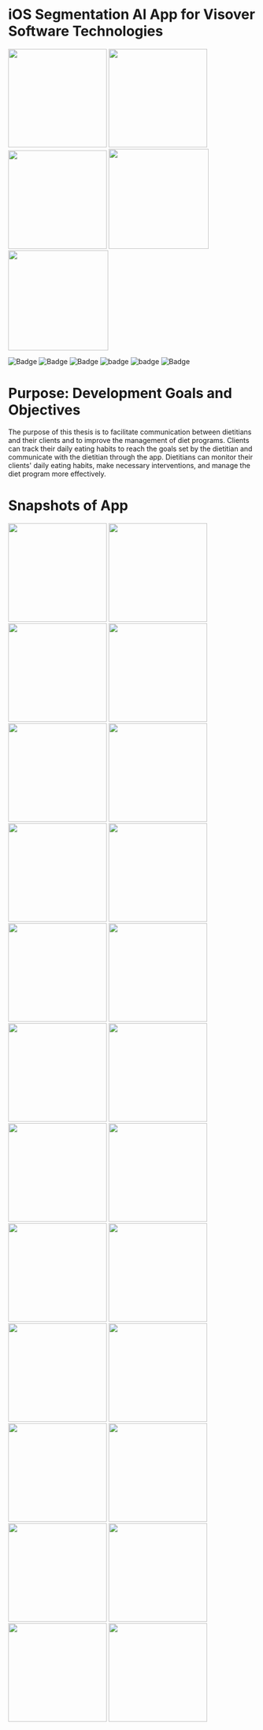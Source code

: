 # iOS Segmentation AI App for Visover Software Technologies


<img width="200" alt="" src="https://github.com/duhanboblanli/iOS-Segmentation-AI/assets/77344408/35d98387-49d6-480b-8003-c45b2ea622d5">
<img width="200" alt="" src="https://github.com/duhanboblanli/iOS-Segmentation-AI/assets/77344408/e30d5d82-895b-4330-8b8b-c61b2b5eb03a">
<img width="200" alt="" src="https://github.com/duhanboblanli/iOS-Segmentation-AI/assets/77344408/9d2ac6d1-4c66-4920-8876-049643d148b5">
<img width="203" alt="" src="https://github.com/duhanboblanli/iOS-Segmentation-AI/assets/77344408/e915d8f3-740c-4718-aee6-5a84362a7f31">

<img width="203" alt="" src="">

![Badge](https://img.shields.io/badge/Segmentation-Application-purple)
![Badge](https://img.shields.io/badge/AI-App-Pink)
![Badge](https://img.shields.io/badge/PhotoEditor-App-pink)
![badge](https://img.shields.io/badge/Platfrom-iOS-blue)
![badge](https://img.shields.io/badge/Platfrom-AWS-yellowgreen)
![Badge](https://img.shields.io/badge/License-SAM-Model-yellow) 

# Purpose: Development Goals and Objectives
 
The purpose of this thesis is to facilitate communication between dietitians and their clients and to improve the management of diet programs. Clients can track their daily eating habits to reach the goals set by the dietitian and communicate with the dietitian through the app. Dietitians can monitor their clients' daily eating habits, make necessary interventions, and manage the diet program more effectively.

# Snapshots of App
<img width="200" alt="" src="https://github.com/duhanboblanli/iOS-Segmentation-AI/assets/77344408/df1348b4-f625-402e-80db-05f0ae969a4a">
<img width="200" alt="" src="https://github.com/duhanboblanli/iOS-Segmentation-AI/assets/77344408/4cd131f5-8aaa-4f9c-8080-1c90560f6c6a">
<img width="200" alt="" src="https://github.com/duhanboblanli/iOS-Segmentation-AI/assets/77344408/e459427e-54c8-4845-9f27-43425597acdc">
<img width="200" alt="" src="https://github.com/duhanboblanli/iOS-Segmentation-AI/assets/77344408/dc346e4b-a2a8-4ce4-aecd-0572dfef8da0">
<img width="200" alt="" src="https://github.com/duhanboblanli/iOS-Segmentation-AI/assets/77344408/46770723-abc4-43ad-ab02-4ef8859837de">
<img width="200" alt="" src="https://github.com/duhanboblanli/iOS-Segmentation-AI/assets/77344408/49f15e84-6515-440b-8167-35530751c939">
<img width="200" alt="" src="https://github.com/duhanboblanli/iOS-Segmentation-AI/assets/77344408/59bbb1fa-0b04-47d7-a5a3-0c73bf71652a">
<img width="200" alt="" src="https://github.com/duhanboblanli/iOS-Segmentation-AI/assets/77344408/ea229fe9-3383-4621-b5a8-bd8233fa923f">
<img width="200" alt="" src="https://github.com/duhanboblanli/iOS-Segmentation-AI/assets/77344408/403cb420-ad83-401c-93f0-2bb9f1bbcf36">
<img width="200" alt="" src="https://github.com/duhanboblanli/iOS-Segmentation-AI/assets/77344408/54d28c97-f4fa-4a1e-b740-fb064109af2a">
<img width="200" alt="" src="https://github.com/duhanboblanli/iOS-Segmentation-AI/assets/77344408/604d87af-23ad-4ccf-9201-858bed20e94a">
<img width="200" alt="" src="https://github.com/duhanboblanli/iOS-Segmentation-AI/assets/77344408/aabaa8a3-d040-47c8-933a-c3f1eada18da">
<img width="200" alt="" src="https://github.com/duhanboblanli/iOS-Segmentation-AI/assets/77344408/dc91ecca-55a7-4b13-9ec2-f13df9522784">
<img width="200" alt="" src="https://github.com/duhanboblanli/iOS-Segmentation-AI/assets/77344408/23a62a51-291a-4b57-952e-72d0058c3016">
<img width="200" alt="" src="https://github.com/duhanboblanli/iOS-Segmentation-AI/assets/77344408/22513b80-2fba-4657-969b-dc3aa0e79b26">
<img width="200" alt="" src="https://github.com/duhanboblanli/iOS-Segmentation-AI/assets/77344408/76b50f63-99fe-43d3-b464-95e0c80aee0e">
<img width="200" alt="" src="https://github.com/duhanboblanli/iOS-Segmentation-AI/assets/77344408/bbefa0f4-93d2-4837-a341-bb9a05dc184d">
<img width="200" alt="" src="https://github.com/duhanboblanli/iOS-Segmentation-AI/assets/77344408/88d4864e-5690-4ff2-ba9e-8b9b00e6d302">
<img width="200" alt="" src="https://github.com/duhanboblanli/iOS-Segmentation-AI/assets/77344408/83f443ed-3516-4ba5-adab-27aef993ab72">
<img width="200" alt="" src="https://github.com/duhanboblanli/iOS-Segmentation-AI/assets/77344408/73124fa8-ff34-4266-83b6-51b0baa7b171">
<img width="200" alt="" src="https://github.com/duhanboblanli/iOS-Segmentation-AI/assets/77344408/3ed3b869-ea5c-4ebe-8e3a-8efb67b05db0">
<img width="200" alt="" src="https://github.com/duhanboblanli/iOS-Segmentation-AI/assets/77344408/541a07e0-3774-40f3-af3b-0e70d389bf84">
<img width="200" alt="" src="https://github.com/duhanboblanli/iOS-Segmentation-AI/assets/77344408/c28be11a-a5b9-45de-a6fb-e7a707acdd83">
<img width="200" alt="" src="https://github.com/duhanboblanli/iOS-Segmentation-AI/assets/77344408/c912aea4-2d41-4afe-b934-731720a804f8">

















































